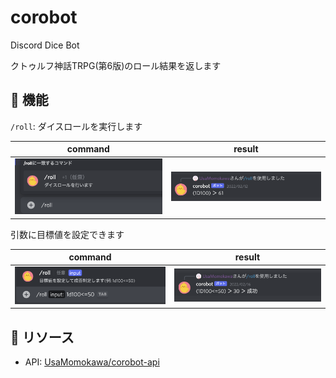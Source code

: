 # corobot

Discord Dice Bot

クトゥルフ神話TRPG(第6版)のロール結果を返します

## 🤖 機能

`/roll`: ダイスロールを実行します

|command|result|
|-|-|
|![](imgs/1d100_1.png)|![](imgs/1d100_2.png)|

引数に目標値を設定できます

|command|result|
|-|-|
|![](imgs/1d100_3.png)|![](imgs/1d100_4.png)|

## 🐥 リソース

- API: [UsaMomokawa/corobot-api](https://github.com/UsaMomokawa/corobot-api)
